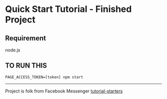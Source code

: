 # Quick Start Tutorial - Finished Project

## Requirement
node.js

## TO RUN THIS

`PAGE_ACCESS_TOKEN=[token] npm start`

---
Project is folk from Facebook Messenger [tutorial-starters](https://github.com/fbsamples/messenger-platform-samples/tree/tutorial-starters/quick-start?fbclid=IwAR07LnFjXeAnqFN73a1oaOntO8Fw1Gc9mghR6DAG-fw2D7iyc7aggHMyA-w)